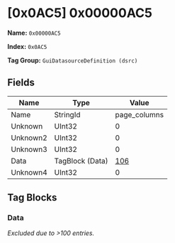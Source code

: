 # [0x0AC5] 0x00000AC5

**Name:** ```0x00000AC5```

**Index:** ```0x0AC5```

**Tag Group:** ```GuiDatasourceDefinition (dsrc)```

## Fields

Name	| Type	| Value
---	|---	|---	|
Name	|StringId	|page_columns
Unknown	|UInt32	|0
Unknown2	|UInt32	|0
Unknown3	|UInt32	|0
Data	|TagBlock (Data)	|[106](#data)
Unknown4	|UInt32	|0


## Tag Blocks

### Data

*Excluded due to >100 entries.*